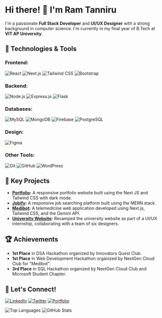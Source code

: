# Hi there! 👋 I'm Ram Tanniru

<!-- ![Profile Views](https://komarev.com/ghpvc/?username=ramtanniru&style=flat-square) -->

I'm a passionate **Full Stack Developer** and **UI/UX Designer** with a strong background in computer science. I'm currently in my final year of B.Tech at **VIT AP University**.


## 🚀 Technologies & Tools

### **Frontend:**
![React](https://img.shields.io/badge/React-20232A?style=for-the-badge&logo=react&logoColor=61DAFB)
![Next.js](https://img.shields.io/badge/Next.js-000000?style=for-the-badge&logo=nextdotjs&logoColor=white)
![Tailwind CSS](https://img.shields.io/badge/Tailwind_CSS-38B2AC?style=for-the-badge&logo=tailwind-css&logoColor=white)
![Bootstrap](https://img.shields.io/badge/Bootstrap-563D7C?style=for-the-badge&logo=bootstrap&logoColor=white)

### **Backend:**
![Node.js](https://img.shields.io/badge/Node.js-43853D?style=for-the-badge&logo=node-dot-js&logoColor=white)
![Express.js](https://img.shields.io/badge/Express.js-000000?style=for-the-badge&logo=express&logoColor=white)
![Flask](https://img.shields.io/badge/Flask-000000?style=for-the-badge&logo=flask&logoColor=white)

### **Databases:**
![MySQL](https://img.shields.io/badge/MySQL-4479A1?style=for-the-badge&logo=mysql&logoColor=white)
![MongoDB](https://img.shields.io/badge/MongoDB-4EA94B?style=for-the-badge&logo=mongodb&logoColor=white)
![Firebase](https://img.shields.io/badge/Firebase-FFCA28?style=for-the-badge&logo=firebase&logoColor=black)
![PostgreSQL](https://img.shields.io/badge/PostgreSQL-336791?style=for-the-badge&logo=postgresql&logoColor=white)


### **Design:**
![Figma](https://img.shields.io/badge/Figma-F24E1E?style=for-the-badge&logo=figma&logoColor=white)

### **Other Tools:**
![Git](https://img.shields.io/badge/Git-F05032?style=for-the-badge&logo=git&logoColor=white)
![GitHub](https://img.shields.io/badge/GitHub-181717?style=for-the-badge&logo=github&logoColor=white)
![WordPress](https://img.shields.io/badge/WordPress-21759B?style=for-the-badge&logo=wordpress&logoColor=white)



## 🌟 Key Projects
- **[Portfolio](https://ram-tanniru.vercel.app/):** A responsive portfolio website built using the Next JS and Tailwind CSS with dark mode.
- **[Jobify](https://github.com/ramtanniru/jobify):** A responsive job searching platform built using the MERN stack.
- **[Medibot](https://github.com/ramtanniru/medibot):** A telemedicine web application developed using Next.js, Tailwind CSS, and the Gemini API.
- **[University Website](https://vitap.ac.in):** Revamped the university website as part of a UI/UX internship, collaborating with a team of six designers.



## 🏆 Achievements

- **1st Place** in DSA Hackathon organized by Innovators Quest Club.
- **1st Place** in Web Development Hackathon organized by NextGen Cloud Club for "Medibot".
- **3rd Place** in SQL Hackathon organized by NextGen Cloud Club and Microsoft Student Chapter.



## 🔗 Let's Connect!

[![LinkedIn](https://img.shields.io/badge/LinkedIn-0A66C2?style=for-the-badge&logo=linkedin&logoColor=white)](https://www.linkedin.com/in/ram-tanniru-12b35b222/)
[![Twitter](https://img.shields.io/badge/Twitter-1DA1F2?style=for-the-badge&logo=twitter&logoColor=white)](https://x.com/ramtanniru2)
[![Portfolio](https://img.shields.io/badge/Portfolio-000000?style=for-the-badge&logo=web&logoColor=white)](https://ram-tanniru.vercel.app/)


![Top Languages](https://github-readme-stats.vercel.app/api/top-langs/?username=ramtanniru&layout=compact&theme=radical)
![GitHub Stats](https://github-readme-stats.vercel.app/api?username=ramtanniru&show_icons=true&theme=radical)
<!-- ![GitHub Contributions](https://github-readme-streak-stats.herokuapp.com/?user=ramtanniru&theme=radical) -->
